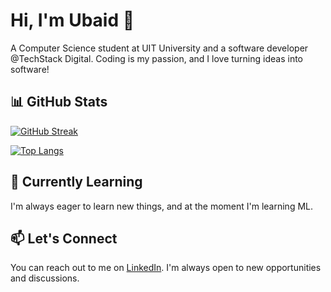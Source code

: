 # Hi, I'm Ubaid 👋

A Computer Science student at UIT University and a software developer @TechStack Digital. Coding is my passion, and I love turning ideas into software!

## 📊 GitHub Stats

[![GitHub Streak](http://github-readme-streak-stats.herokuapp.com?user=ubaidrmn&theme=merko&hide_border=true)](https://git.io/streak-stats)

[![Top Langs](https://github-readme-stats.vercel.app/api/top-langs/?username=ubaidrmn&layout=compact&theme=radical)](https://github.com/ubaidrmn/github-readme-stats)

## 🌱 Currently Learning

I'm always eager to learn new things, and at the moment I'm learning ML.

## 📫 Let's Connect

You can reach out to me on [LinkedIn](https://www.linkedin.com/in/ubaid-ur-rehman-aa7b501b4/). I'm always open to new opportunities and discussions.

